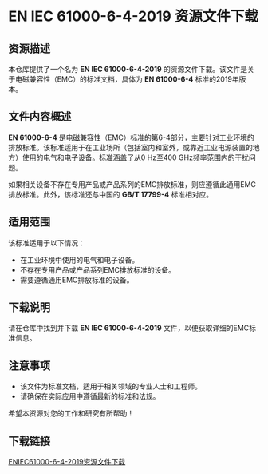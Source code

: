 # EN IEC 61000-6-4-2019 资源文件下载

## 资源描述

本仓库提供了一个名为 **EN IEC 61000-6-4-2019** 的资源文件下载。该文件是关于电磁兼容性（EMC）的标准文档，具体为 **EN 61000-6-4** 标准的2019年版本。

## 文件内容概述

**EN 61000-6-4** 是电磁兼容性（EMC）标准的第6-4部分，主要针对工业环境的排放标准。该标准适用于在工业场所（包括室内和室外，或靠近工业电源装置的地方）使用的电气和电子设备。标准涵盖了从0 Hz至400 GHz频率范围内的干扰问题。

如果相关设备不存在专用产品或产品系列的EMC排放标准，则应遵循此通用EMC排放标准。此外，该标准还与中国的 **GB/T 17799-4** 标准相对应。

## 适用范围

该标准适用于以下情况：

- 在工业环境中使用的电气和电子设备。
- 不存在专用产品或产品系列EMC排放标准的设备。
- 需要遵循通用EMC排放标准的设备。

## 下载说明

请在仓库中找到并下载 **EN IEC 61000-6-4-2019** 文件，以便获取详细的EMC标准信息。

## 注意事项

- 该文件为标准文档，适用于相关领域的专业人士和工程师。
- 请确保在实际应用中遵循最新的标准和法规。

希望本资源对您的工作和研究有所帮助！

## 下载链接

[ENIEC61000-6-4-2019资源文件下载](https://pan.quark.cn/s/72130d7aaa0e)